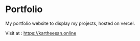 # Portfolio

My portfolio website to display my projects, hosted on vercel.

Visit at : https://kartheesan.online

